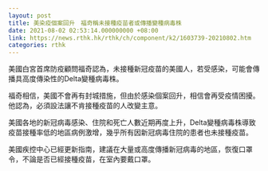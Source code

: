 ```yaml
---
layout: post
title: 美染疫個案回升　福奇稱未接種疫苗者或傳播變種病毒株
date: 2021-08-02 02:53:14.000000000 +08:00
link: https://news.rthk.hk/rthk/ch/component/k2/1603739-20210802.htm
categories: rthk
---
```


美國白宮首席防疫顧問福奇認為，未接種新冠疫苗的美國人，若受感染，可能會傳播具高度傳染性的Delta變種病毒株。

福奇相信，美國不會再有封城措施，但由於感染個案回升，相信會再受疫情困擾。他認為，必須設法讓不肯接種疫苗的人改變主意。

美國各地的新冠病毒感染、住院和死亡人數近期再度上升，Delta變種病毒株導致疫苗接種率低的地區病例激增，幾乎所有因新冠病毒住院的患者也未接種疫苗。

美國疾控中心已經更新指南，建議在大量或高度傳播新冠病毒的地區，恢復口罩令，不論是否已經接種疫苗，在室內要戴口罩。
